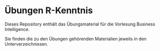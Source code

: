 # Übungen R-Kenntnis

Dieses Repository enthält das Übungsmaterial für die Vorlesung Business Intelligence.

Sie finden die zu den Übungen gehörenden Materialien jeweils in den Unterverzeichnissen.
